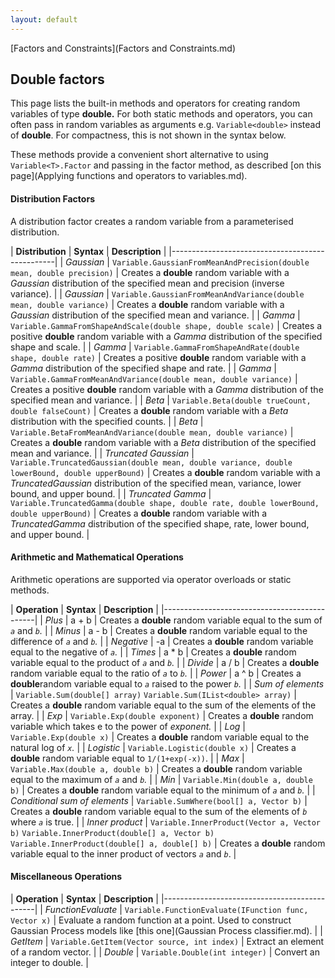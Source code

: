 ```yaml
---
layout: default
---
```

[Factors and Constraints](Factors and Constraints.md)

## Double factors

This page lists the built-in methods and operators for creating random variables of type **double.** For both static methods and operators, you can often pass in random variables as arguments e.g. `Variable<double>` instead of **double**. For compactness, this is not shown in the syntax below.

These methods provide a convenient short alternative to using `Variable<T>.Factor` and passing in the factor method, as described [on this page](Applying functions and operators to variables.md).

#### Distribution Factors

A distribution factor creates a random variable from a parameterised distribution.

| **Distribution** | **Syntax** | **Description** |
|-------------------------------------------------|
| _Gaussian_ | `Variable.GaussianFromMeanAndPrecision(double mean, double precision)` | Creates a **double** random variable with a _Gaussian_ distribution of the specified mean and precision (inverse variance). |
| _Gaussian_ | `Variable.GaussianFromMeanAndVariance(double mean, double variance)` | Creates a **double** random variable with a _Gaussian_ distribution of the specified mean and variance. |
| _Gamma_ | `Variable.GammaFromShapeAndScale(double shape, double scale)` | Creates a positive **double** random variable with a _Gamma_ distribution of the specified shape and scale. |
| _Gamma_ | `Variable.GammaFromShapeAndRate(double shape, double rate)` | Creates a positive **double** random variable with a _Gamma_ distribution of the specified shape and rate. |
| _Gamma_ | `Variable.GammaFromMeanAndVariance(double mean, double variance)` | Creates a positive **double** random variable with a _Gamma_ distribution of the specified mean and variance. |
| _Beta_ | `Variable.Beta(double trueCount, double falseCount)` | Creates a **double** random variable with a _Beta_ distribution with the specified counts. |
| _Beta_ | `Variable.BetaFromMeanAndVariance(double mean, double variance)` | Creates a **double** random variable with a _Beta_ distribution of the specified mean and variance. |
| _Truncated Gaussian_ | `Variable.TruncatedGaussian(double mean, double variance, double lowerBound, double upperBound)` | Creates a **double** random variable with a _TruncatedGaussian_ distribution of the specified mean, variance, lower bound, and upper bound. |
| _Truncated Gamma_ | `Variable.TruncatedGamma(double shape, double rate, double lowerBound, double upperBound)` | Creates a **double** random variable with a _TruncatedGamma_ distribution of the specified shape, rate, lower bound, and upper bound. |

#### Arithmetic and Mathematical Operations

Arithmetic operations are supported via operator overloads or static methods.

| **Operation** | **Syntax** | **Description** |
|----------------------------------------------|
| _Plus_ | a + b | Creates a **double** random variable equal to the sum of _`a`_ and _`b`._ |
| _Minus_ | a - b | Creates a **double** random variable equal to the difference of _`a`_ and _`b`._ |
| _Negative_ | -a | Creates a **double** random variable equal to the negative of _`a`._ |
| _Times_ | a * b | Creates a **double** random variable equal to the product of _`a`_ and _`b`._ |
| _Divide_ | a / b | Creates a **double** random variable equal to the ratio of _`a`_ to _`b`._ |
| _Power_ | a ^ b | Creates a **double**random variable equal to _`a`_ raised to the power _`b`._ |
| _Sum of elements_ | `Variable.Sum(double[] array)` `Variable.Sum(IList<double> array)` | Creates a **double** random variable equal to the sum of the elements of the array. |
| _Exp_ | `Variable.Exp(double exponent)` | Creates a **double** random variable which takes e to the power of _exponent._ |
| _Log_ | `Variable.Exp(double x)` | Creates a **double** random variable equal to the natural log of _`x`._ |
| _Logistic_ | `Variable.Logistic(double x)` | Creates a **double** random variable equal to `1/(1+exp(-x))`. |
| _Max_ | `Variable.Max(double a, double b)` | Creates a **double** random variable equal to the maximum of _`a`_ and _`b`._ |
| _Min_ | `Variable.Min(double a, double b)` | Creates a **double** random variable equal to the minimum of _`a`_ and _`b`._ |
| _Conditional sum of elements_ | `Variable.SumWhere(bool[] a, Vector b)` | Creates a **double** random variable equal to the sum of the elements of _`b`_ where _`a`_ is true. |
| _Inner product_ | `Variable.InnerProduct(Vector a, Vector b)` `Variable.InnerProduct(double[] a, Vector b)` `Variable.InnerProduct(double[] a, double[] b)` | Creates a **double** random variable equal to the inner product of vectors _`a`_ and _`b`_. |

#### Miscellaneous Operations

| **Operation** | **Syntax** | **Description** |
|----------------------------------------------|
| _FunctionEvaluate_ | `Variable.FunctionEvaluate(IFunction func, Vector x)` | Evaluate a random function at a point. Used to construct Gaussian Process models like [this one](Gaussian Process classifier.md). |
| _GetItem_ | `Variable.GetItem(Vector source, int index)` | Extract an element of a random vector. |
| _Double_ | `Variable.Double(int integer)` | Convert an integer to double. |

​
